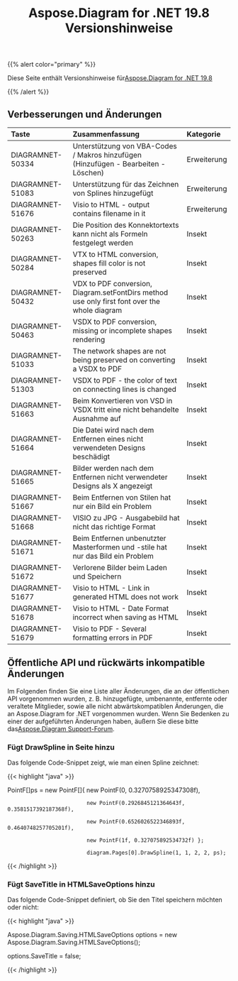 ﻿---
title: Aspose.Diagram for .NET 19.8 Versionshinweise
type: docs
weight: 50
url: /de/net/aspose-diagram-for-net-19-8-release-notes/
---
{{% alert color="primary" %}} 

Diese Seite enthält Versionshinweise für[Aspose.Diagram for .NET 19.8](https://www.nuget.org/packages/Aspose.Diagram/19.8.0)

{{% /alert %}} 
## **Verbesserungen und Änderungen**

|**Taste**|**Zusammenfassung**|**Kategorie**|
|:- |:- |:- |
|DIAGRAMNET-50334|Unterstützung von VBA-Codes / Makros hinzufügen (Hinzufügen - Bearbeiten - Löschen)|Erweiterung|
|DIAGRAMNET-51083|Unterstützung für das Zeichnen von Splines hinzugefügt|Erweiterung|
|DIAGRAMNET-51676|Visio to HTML - output contains filename in it|Erweiterung|
|DIAGRAMNET-50263|Die Position des Konnektortexts kann nicht als Formeln festgelegt werden|Insekt|
|DIAGRAMNET-50284|VTX to HTML conversion, shapes fill color is not preserved|Insekt|
|DIAGRAMNET-50432|VDX to PDF conversion, Diagram.setFontDirs method use only first font over the whole diagram|Insekt|
|DIAGRAMNET-50463|VSDX to PDF conversion, missing or incomplete shapes rendering|Insekt|
|DIAGRAMNET-51033|The network shapes are not being preserved on converting a VSDX to PDF|Insekt|
|DIAGRAMNET-51303|VSDX to PDF - the color of text on connecting lines is changed|Insekt|
|DIAGRAMNET-51663|Beim Konvertieren von VSD in VSDX tritt eine nicht behandelte Ausnahme auf|Insekt|
|DIAGRAMNET-51664|Die Datei wird nach dem Entfernen eines nicht verwendeten Designs beschädigt|Insekt|
|DIAGRAMNET-51665|Bilder werden nach dem Entfernen nicht verwendeter Designs als X angezeigt|Insekt|
|DIAGRAMNET-51667|Beim Entfernen von Stilen hat nur ein Bild ein Problem|Insekt|
|DIAGRAMNET-51668|VISIO zu JPG - Ausgabebild hat nicht das richtige Format|Insekt|
|DIAGRAMNET-51671|Beim Entfernen unbenutzter Masterformen und -stile hat nur das Bild ein Problem|Insekt|
|DIAGRAMNET-51672|Verlorene Bilder beim Laden und Speichern|Insekt|
|DIAGRAMNET-51677|Visio to HTML - Link in generated HTML does not work|Insekt|
|DIAGRAMNET-51678|Visio to HTML - Date Format incorrect when saving as HTML|Insekt|
|DIAGRAMNET-51679|Visio to PDF - Several formatting errors in PDF|Insekt|
## **Öffentliche API und rückwärts inkompatible Änderungen**
Im Folgenden finden Sie eine Liste aller Änderungen, die an der öffentlichen API vorgenommen wurden, z. B. hinzugefügte, umbenannte, entfernte oder veraltete Mitglieder, sowie alle nicht abwärtskompatiblen Änderungen, die an Aspose.Diagram for .NET vorgenommen wurden. Wenn Sie Bedenken zu einer der aufgeführten Änderungen haben, äußern Sie diese bitte das[Aspose.Diagram Support-Forum](https://forum.aspose.com/c/diagram/17).
### **Fügt DrawSpline in Seite hinzu**
Das folgende Code-Snippet zeigt, wie man einen Spline zeichnet:

{{< highlight "java" >}}

 PointF[]ps = new PointF[]{ new PointF(0, 0.3270758925347308f), 

                             new PointF(0.2926845121364643f, 0.3581517392187368f), 

                             new PointF(0.6526026522346893f, 0.4640748257705201f), 

                             new PointF(1f, 0.327075892534732f) };

                             diagram.Pages[0].DrawSpline(1, 1, 2, 2, ps);

{{< /highlight >}}
### **Fügt SaveTitle in HTMLSaveOptions hinzu**
Das folgende Code-Snippet definiert, ob Sie den Titel speichern möchten oder nicht:

{{< highlight "java" >}}

 Aspose.Diagram.Saving.HTMLSaveOptions options = new Aspose.Diagram.Saving.HTMLSaveOptions();

options.SaveTitle = false;

{{< /highlight >}}




